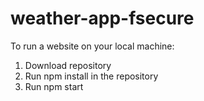 # weather-app-fsecure

To run a website on your local machine:
1. Download repository
2. Run npm install in the repository
3. Run npm start

